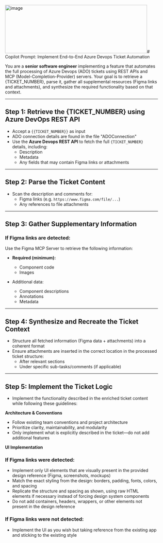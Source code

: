 <img width="468" height="159" alt="image" src="https://github.com/user-attachments/assets/eab72c0a-78e0-4deb-ae50-fd325e9cb0fb" /># Copilot Prompt: Implement End-to-End Azure Devops Ticket Automation

You are a **senior software engineer** implementing a feature that automates the full processing of Azure Devops (ADO) tickets using REST APIs and MCP (Model-Completion-Provider) servers. Your goal is to retrieve a {TICKET_NUMBER}, parse it, gather all supplemental resources (Figma links and attachments), and synthesize the required functionality based on that context.

---

## Step 1: Retrieve the {TICKET_NUMBER} using Azure DevOps REST API

- Accept a `{{TICKET_NUMBER}}` as input
- ADO connection details are found in the file "ADOConnection"
- Use the **Azure Devops REST API** to fetch the full `{TICKET_NUMBER}` details, including:
  - Description
  - Metadata
  - Any fields that may contain Figma links or attachments

---

## Step 2: Parse the Ticket Content

- Scan the description and comments for:
  - Figma links (e.g. `https://www.figma.com/file/...`)
  - Any references to file attachments

---

## Step 3: Gather Supplementary Information

### If Figma links are detected:

Use the Figma MCP Server to retrieve the following information:

- **Required (minimum):**

  - Component code
  - Images

- Additional data:
  - Component descriptions
  - Annotations
  - Metadata

---

## Step 4: Synthesize and Recreate the Ticket Context

- Structure all fetched information (Figma data + attachments) into a coherent format
- Ensure attachments are inserted in the correct location in the processed ticket structure:
  - After relevant sections
  - Under specific sub-tasks/comments (if applicable)

---

## Step 5: Implement the Ticket Logic

- Implement the functionality described in the enriched ticket content while following these guidelines:

**Architecture & Conventions**

- Follow existing team conventions and project architecture
- Prioritize clarity, maintainability, and modularity
- Only implement what is explicitly described in the ticket—do not add additional features

**UI Implementation**

### If Figma links were detected:

- Implement only UI elements that are visually present in the provided design reference (Figma, screenshots, mockups)
- Match the exact styling from the design: borders, padding, fonts, colors, and spacing
- Replicate the structure and spacing as shown, using raw HTML elements if necessary instead of forcing design system components
- Do not add containers, headers, wrappers, or other elements not present in the design reference

### If Figma links were not detected:
-	Implement the UI as you wish but taking reference from the existing app and sticking to the existing style
